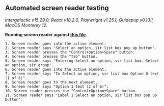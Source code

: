 ## Automated screen reader testing

_Intergalactic v15.29.0, React v18.2.0, Playwright v1.25.1,
Guidepup v0.13.1, MacOS Monterey 12._

**Running screen reader against [this file](https://github.com/semrush/intergalactic/blob/master/website/docs/components/select/examples/basic.tsx).**

```
1. Screen reader goes into the active element.
2. Screen reader says "Select an option, sir list box pop up button".
3. Screen reader presses the "Control+Option+Space" button.
4. Screen reader presses the "Tab" button.
5. Screen reader says "Entering Select an option, sir list box. Select an option, sir group".
6. Screen reader goes into the active element.
7. Screen reader says "In Select an option, sir list box Option 0 text (1 of 6)".
8. Screen reader goes to the next element.
9. Screen reader says "Option 1 text (2 of 6)".
10. Screen reader presses the "Control+Option+Space" button.
11. Screen reader says "Label 1 Select an option, sir list box pop up button".
```

